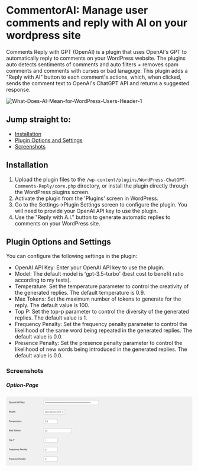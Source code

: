 # CommentorAI: Manage user comments and reply with AI on your wordpress site

Comments Reply with GPT (OpenAI) is a plugin that uses OpenAI's GPT to automatically reply to comments on your WordPress website. 
The plugins auto detects sentiments of comments and auto filters + removes spam comments and comments with curses or bad lanaguge.
This plugin adds a "Reply with AI" button to each comment's actions, which, when clicked, sends the comment text to OpenAI's ChatGPT API and returns a suggested response.

![What-Does-AI-Mean-for-WordPress-Users-Header-1](https://github.com/Chaitanyarai899/CommentorAI-wordpressPlugin/assets/95732261/da007ebc-3784-492f-ba4d-b7820c5b6012)

## Jump straight to:
- [Installation](#installation)
- [Plugin Options and Settings](#plugin-options-and-settings)
- [Screenshots](#screenshots)

## Installation

1. Upload the plugin files to the `/wp-content/plugins/WordPress-ChatGPT-Comments-Reply/core.php` directory, or install the plugin directly through the WordPress plugins screen.
2. Activate the plugin from the 'Plugins' screen in WordPress.
3. Go to the Settings->Plugin Settings screen to configure the plugin. You will need to provide your OpenAI API key to use the plugin.
4. Use the "Reply with A.I." button to generate automatic replies to comments on your WordPress site.

## Plugin Options and Settings

You can configure the following settings in the plugin:

- OpenAI API Key: Enter your OpenAI API key to use the plugin.
- Model: The default model is 'gpt-3.5-turbo' (best cost to benefit ratio according to my tests).
- Temperature: Set the temperature parameter to control the creativity of the generated replies. The default temperature is 0.9.
- Max Tokens: Set the maximum number of tokens to generate for the reply. The default value is 100.
- Top P: Set the top-p parameter to control the diversity of the generated replies. The default value is 1.
- Frequency Penalty: Set the frequency penalty parameter to control the likelihood of the same word being repeated in the generated replies. The default value is 0.0.
- Presence Penalty: Set the presence penalty parameter to control the likelihood of new words being introduced in the generated replies. The default value is 0.0.

### Screenshots
##### Option-Page
![Screenshot of Option Page](options.png)
